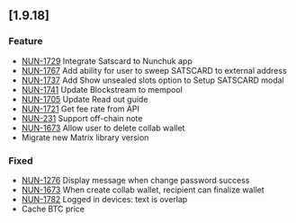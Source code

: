 ## [1.9.18]

### Feature

- [NUN-1729](https://nunchuck.atlassian.net/browse/NUN-1729)
  Integrate Satscard to Nunchuk app
- [NUN-1767](https://nunchuck.atlassian.net/browse/NUN-1767)
  Add ability for user to sweep SATSCARD to external address
- [NUN-1737](https://nunchuck.atlassian.net/browse/NUN-1737)
  Add Show unsealed slots option to Setup SATSCARD modal
- [NUN-1741](https://nunchuck.atlassian.net/browse/NUN-1741) Update Blockstream to mempool
- [NUN-1705](https://nunchuck.atlassian.net/browse/NUN-1705) Update Read out guide
- [NUN-1721](https://nunchuck.atlassian.net/browse/NUN-1721) Get fee rate from API
- [NUN-231](https://nunchuck.atlassian.net/browse/NUN-231) Support off-chain note
- [NUN-1673](https://nunchuck.atlassian.net/browse/NUN-1673) Allow user to delete collab wallet
- Migrate new Matrix library version

### Fixed

- [NUN-1276](https://nunchuck.atlassian.net/browse/NUN-1276) Display message when change password success
- [NUN-1673](https://nunchuck.atlassian.net/browse/NUN-1673) When create collab wallet, recipient can finalize wallet
- [NUN-1782](https://nunchuck.atlassian.net/browse/NUN-1782) Logged in devices: text is overlap
- Cache BTC price